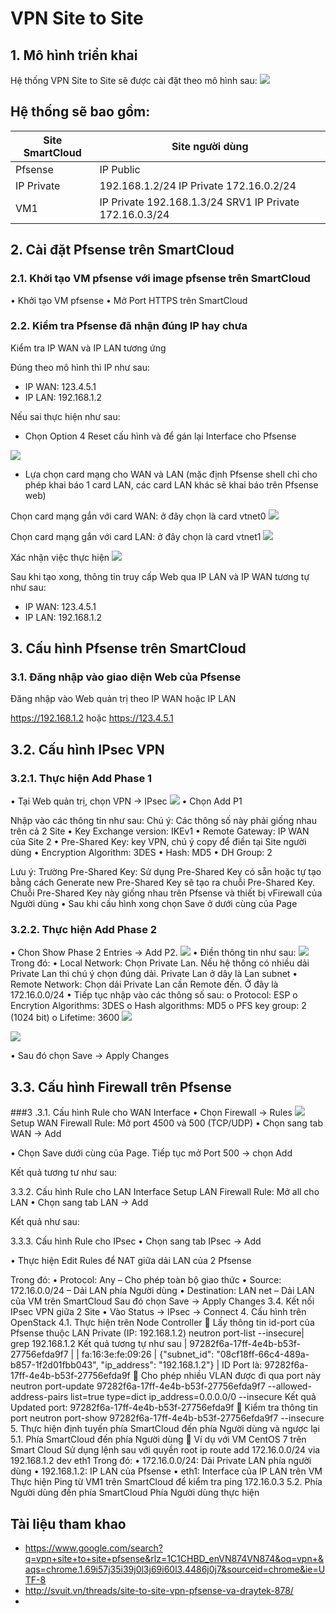 # VPN Site to Site
## 1.	Mô hình triển khai
Hệ thống VPN Site to Site sẽ được cài đặt theo mô hình sau:
<img src=https://i.imgur.com/ZISYC9k.png>

## Hệ thống sẽ bao gồm:
|Site SmartCloud|Site người dùng|
|---------------|---------------|
|Pfsense|IP Public|123.4.5.1	vFirewall	IP Public	123.4.5.2
|IP Private|	192.168.1.2/24		IP Private	172.16.0.2/24
|VM1|	IP Private	192.168.1.3/24	SRV1	IP Private	172.16.0.3/24
## 2.	Cài đặt Pfsense trên SmartCloud
### 2.1. Khởi tạo VM pfsense với image pfsense trên SmartCloud
•	Khởi tạo VM pfsense
•	Mở Port HTTPS trên SmartCloud
### 2.2.	Kiểm tra Pfsense đã nhận đúng IP hay chưa

Kiểm tra IP WAN và IP LAN tương ứng

Đúng theo mô hình thì IP như sau:
- IP WAN: 123.4.5.1
- IP LAN: 192.168.1.2

Nếu sai thực hiện như sau:
-	Chọn Option 4 Reset cấu hình và để gán lại Interface cho Pfsense
<img src=https://i.imgur.com/672ESx8.png> 

-	Lựa chọn card mạng cho WAN và LAN (mặc định Pfsense shell chỉ cho phép khai báo 1 card LAN, các card LAN khác sẽ khai báo trên Pfsense web)

Chọn card mạng gắn với card WAN: ở đây chọn là card vtnet0
<img src=https://i.imgur.com/N6kfBXf.png> 

Chọn card mạng gắn với card LAN: ở đây chọn là card vtnet1
<img src=https://i.imgur.com/sXiQP7T.png>

Xác nhận việc thực hiện
<img src=https://i.imgur.com/vrshevI.png>

Sau khi tạo xong, thông tin truy cấp Web qua IP LAN và IP WAN tương tự như sau:
- IP WAN: 123.4.5.1
- IP LAN: 192.168.1.2
## 3.	Cấu hình Pfsense trên SmartCloud
### 3.1.	Đăng nhập vào giao diện Web của Pfsense
Đăng nhập vào Web quản trị theo IP WAN hoặc IP LAN

https://192.168.1.2 hoặc https://123.4.5.1

## 3.2.	Cấu hình IPsec VPN
### 3.2.1.	Thực hiện Add Phase 1
•	Tại Web quản trị, chọn VPN -> IPsec
<img src=https://i.imgur.com/U3H32Ul.png>
•	Chọn Add P1
 
Nhập vào các thông tin như sau:
Chú ý: Các thông số này phải giống nhau trên cả 2 Site
•	Key Exchange version: IKEv1
•	Remote Gateway: IP WAN của Site 2
•	Pre-Shared Key: key VPN, chú ý copy để điền tại Site người dùng
•	Encryption Algorithm: 3DES
•	Hash: MD5
•	DH Group: 2
 
 
Lưu ý: Trường Pre-Shared Key: Sử dụng Pre-Shared Key có sẵn hoặc tự tạo bằng cách Generate new Pre-Shared Key sẽ tạo ra chuỗi Pre-Shared Key. Chuỗi Pre-Shared Key này giống nhau trên Pfsense và thiết bị vFirewall của Người dùng
•	Sau khi cấu hình xong chọn Save ở dưới cùng của Page
### 3.2.2.	Thực hiện Add Phase 2
•	Chon Show Phase 2 Entries -> Add P2. 
<img src=https://i.imgur.com/U3H32Ul.png>
•	Điền thông tin như sau:
<img src=https://i.imgur.com/fTfTlsA.png>
Trong đó:
•	Local Network: Chọn Private Lan. Nếu hệ thống có nhiều dải Private Lan thì chú ý chọn đúng dải. Private Lan ở dây là Lan subnet
•	Remote Network: Chọn dải Private Lan cần Remote đến. Ở đây là 172.16.0.0/24
•	Tiếp tục nhập vào các thông số sau:
o	Protocol: ESP
o	Encrytion Algorithms: 3DES
o	Hash algorithms: MD5
o	PFS key group: 2 (1024 bit)
o	Lifetime: 3600
<img src=https://i.imgur.com/42mDnB1.png>

<img src=https://i.imgur.com/tRIFD76.png>
 
•	Sau đó chọn Save -> Apply Changes
## 3.3.	Cấu hình Firewall trên Pfsense
###3 .3.1.	Cấu hình Rule cho WAN Interface
•	Chọn Firewall -> Rules 
 <img src=https://i.imgur.com/Hp1Jy3D.png>
Setup WAN Firewall Rule: Mở port 4500 và 500 (TCP/UDP)
•	Chọn sang tab WAN -> Add
 
•	Chọn Save dưới cùng của Page. Tiếp tục mở Port 500 -> chọn Add
 
Kết quả tương tư như sau: 
 
3.3.2.	Cấu hình Rule cho LAN Interface
Setup LAN Firewall Rule: Mở all cho LAN
•	Chọn sang tab LAN -> Add
 
Kết quả như sau:
 
3.3.3.	Cấu hình Rule cho IPsec
•	Chọn sang tab IPsec -> Add
 
•	Thực hiện Edit Rules để NAT giữa dải LAN của 2 Pfsense
 
Trong đó:
•	Protocol: Any – Cho phép toàn bộ giao thức
•	Source: 172.16.0.0/24 – Dải LAN phía Người dùng
•	Destination: LAN net – Dải LAN của VM trên SmartCloud
Sau đó chọn Save -> Apply Changes
3.4.	Kết nối IPsec VPN giữa 2 Site
•	Vào Status -> IPsec -> Connect
4.	Cấu hình trên OpenStack 
4.1.	Thực hiện trên Node Controller
	Lấy thông tin id-port của Pfsense thuộc LAN Private (IP: 192.168.1.2)
neutron port-list --insecure| grep 192.168.1.2
Kết quả tương tự như sau
| 97282f6a-17ff-4e4b-b53f-27756efda9f7 |      | fa:16:3e:fe:09:26 | {"subnet_id": "08cf18ff-66c4-489a-b857-1f2d01fbb043", "ip_address": "192.168.1.2"}    |
ID Port là: 97282f6a-17ff-4e4b-b53f-27756efda9f
	Cho phép nhiều VLAN được đi qua port này
neutron port-update 97282f6a-17ff-4e4b-b53f-27756efda9f7 --allowed-address-pairs list=true type=dict ip_address=0.0.0.0/0 --insecure
Kết quả
Updated port: 97282f6a-17ff-4e4b-b53f-27756efda9f
	Kiểm tra thông tin port
neutron port-show 97282f6a-17ff-4e4b-b53f-27756efda9f7 --insecure
5.	Thực hiện định tuyến phía SmartCloud đến phía Người dùng và ngược lại
5.1.	Phía SmartCloud đến phía Người dùng
	Ví dụ với VM CentOS 7 trên Smart Cloud
Sử dụng lệnh sau với quyền root
ip route add 172.16.0.0/24 via 192.168.1.2 dev eth1
Trong đó:
•	172.16.0.0/24: Dải Private LAN phía người dùng
•	192.168.1.2: IP LAN của Pfsense
•	eth1: Interface của IP LAN trên VM
Thực hiện Ping từ VM1 trên SmartCloud để kiểm tra
ping 172.16.0.3
5.2.	Phía Người dùng đến phía SmartCloud
Phía Người dùng thực hiện


## Tài liệu tham khao
- https://www.google.com/search?q=vpn+site+to+site+pfsense&rlz=1C1CHBD_enVN874VN874&oq=vpn+&aqs=chrome.1.69i57j35i39j0l3j69i60l3.4486j0j7&sourceid=chrome&ie=UTF-8
- http://svuit.vn/threads/site-to-site-vpn-pfsense-va-draytek-878/
-

